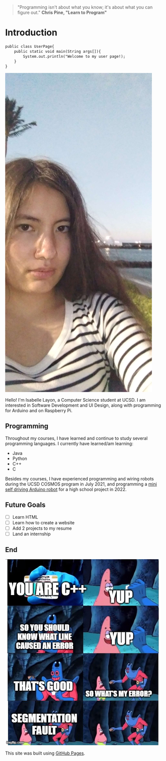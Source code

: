 > "Programming isn't about what you know; it's about what you can figure out."
**Chris Pine, "Learn to Program"**
# Introduction
```
public class UserPage{	
	public static void main(String args[]){
		System.out.println("Welcome to my user page!);
	}
}	
```
![picture of myself](isabelle.jpg)

Hello! I'm Isabelle Layon, a Computer Science student at UCSD. I am interested in Software Development and UI Design, along with programming for
Arduino and on Raspberry Pi.

## Programming
Throughout my courses, I have learned and continue to study several programming languages. I currently have learned/am learning:
* Java
* Python
* C++
* C

Besides my courses, I have experienced programming and wiring robots during the UCSD COSMOS program in July 2021, and programming a [mini self driving Arduino
robot](arduinoproject.jpg) for a high school project in 2022. 

## Future Goals
- [ ] Learn HTML
- [ ] Learn how to create a website
- [ ] Add 2 projects to my resume
- [ ] Land an internship

## End
![segfault meme](segfaultmeme.jpg)

This site was built using [GitHub Pages](https://pages.github.com/).

